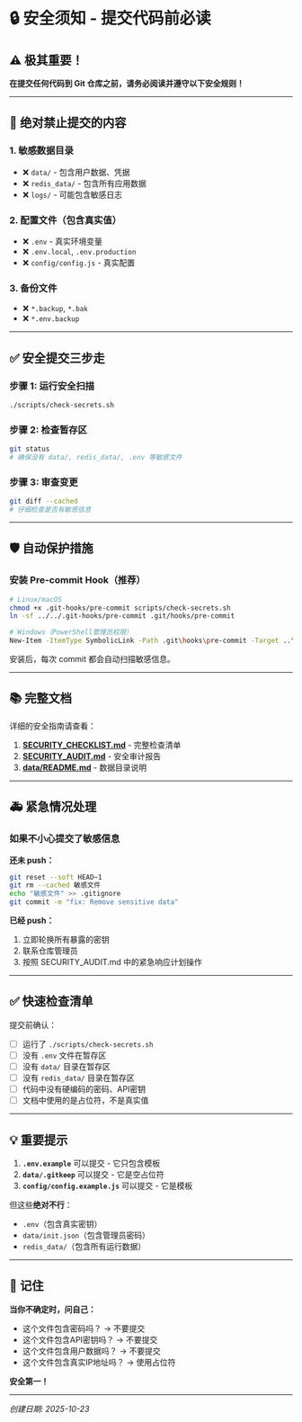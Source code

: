 # 🔒 安全须知 - 提交代码前必读

## ⚠️ 极其重要！

**在提交任何代码到 Git 仓库之前，请务必阅读并遵守以下安全规则！**

---

## 🚨 绝对禁止提交的内容

### 1. 敏感数据目录
- ❌ `data/` - 包含用户数据、凭据
- ❌ `redis_data/` - 包含所有应用数据
- ❌ `logs/` - 可能包含敏感日志

### 2. 配置文件（包含真实值）
- ❌ `.env` - 真实环境变量
- ❌ `.env.local`, `.env.production`
- ❌ `config/config.js` - 真实配置

### 3. 备份文件
- ❌ `*.backup`, `*.bak`
- ❌ `*.env.backup`

---

## ✅ 安全提交三步走

### 步骤 1: 运行安全扫描
```bash
./scripts/check-secrets.sh
```

### 步骤 2: 检查暂存区
```bash
git status
# 确保没有 data/, redis_data/, .env 等敏感文件
```

### 步骤 3: 审查变更
```bash
git diff --cached
# 仔细检查是否有敏感信息
```

---

## 🛡️ 自动保护措施

### 安装 Pre-commit Hook（推荐）

```bash
# Linux/macOS
chmod +x .git-hooks/pre-commit scripts/check-secrets.sh
ln -sf ../../.git-hooks/pre-commit .git/hooks/pre-commit

# Windows（PowerShell管理员权限）
New-Item -ItemType SymbolicLink -Path .git\hooks\pre-commit -Target ..\..\. git-hooks\pre-commit
```

安装后，每次 commit 都会自动扫描敏感信息。

---

## 📚 完整文档

详细的安全指南请查看：

1. **[SECURITY_CHECKLIST.md](./SECURITY_CHECKLIST.md)** - 完整检查清单
2. **[SECURITY_AUDIT.md](./SECURITY_AUDIT.md)** - 安全审计报告
3. **[data/README.md](./data/README.md)** - 数据目录说明

---

## 🚑 紧急情况处理

### 如果不小心提交了敏感信息

**还未 push：**
```bash
git reset --soft HEAD~1
git rm --cached 敏感文件
echo "敏感文件" >> .gitignore
git commit -m "fix: Remove sensitive data"
```

**已经 push：**
1. 立即轮换所有暴露的密钥
2. 联系仓库管理员
3. 按照 SECURITY_AUDIT.md 中的紧急响应计划操作

---

## ✅ 快速检查清单

提交前确认：
- [ ] 运行了 `./scripts/check-secrets.sh`
- [ ] 没有 `.env` 文件在暂存区
- [ ] 没有 `data/` 目录在暂存区
- [ ] 没有 `redis_data/` 目录在暂存区
- [ ] 代码中没有硬编码的密码、API密钥
- [ ] 文档中使用的是占位符，不是真实值

---

## 💡 重要提示

1. **`.env.example`** 可以提交 - 它只包含模板
2. **`data/.gitkeep`** 可以提交 - 它是空占位符
3. **`config/config.example.js`** 可以提交 - 它是模板

但这些**绝对不行**：
- `.env`（包含真实密钥）
- `data/init.json`（包含管理员密码）
- `redis_data/`（包含所有运行数据）

---

## 🔑 记住

**当你不确定时，问自己：**
- 这个文件包含密码吗？ → 不要提交
- 这个文件包含API密钥吗？ → 不要提交
- 这个文件包含用户数据吗？ → 不要提交
- 这个文件包含真实IP地址吗？ → 使用占位符

**安全第一！**

---

*创建日期: 2025-10-23*
